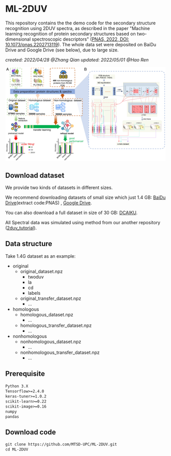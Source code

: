 # ML-2DUV

This repository contains the the demo code for the secondary structure recognition  using 2DUV spectra, as described in the paper "Machine learning recognition of protein secondary structures based on two-dimensional spectroscopic descriptors" ([PNAS, 2022, DOI: 10.1073/pnas.2202713119](https://www.pnas.org/doi/full/10.1073/pnas.2202713119)). The whole data set were deposited on BaiDu Drive and Google Drive (see below), due to large size.

*created: 2022/04/28 @Zhang Qian*
*updated: 2022/05/01 @Hao Ren*

<img src="workflow.jpg"/>

## Download dataset
We provide two kinds of datasets in different sizes.

We recommend downloading datasets of small size which just 1.4 GB: [BaiDu Drive](https://pan.baidu.com/s/1VYTjBFhtAza4Jybajdkhsw?pwd=PNAS)(extract code:PNAS) ,   [Google Drive](https://drive.google.com/file/d/1rcauC3Jwz3T-5WP-4cY9fEpp4huRxpKQ/view?usp=sharing). 

You can also download a full dataset in size of 30 GB: [DCAIKU](http://dcaiku.com:13000/).

All Spectral data was simulated using method from our another repository ([2duv_tutorial](https://github.com/MTSD-UPC/2duv_tutorial)).
## Data structure

Take 1.4G dataset as an example:

- original
  - original_dataset.npz
    - twoduv
    - la
    - cd
    - labels
  - original_transfer_dataset.npz
    - ...
 - homologous
   - homologous_dataset.npz
     - ...
   - homologous_transfer_dataset.npz
     - ...
 - nonhomologous
   - nonhomologous_dataset.npz
     - ...
   - nonhomologous_transfer_dataset.npz
     - ...


## Prerequisite
```
Python 3.X
Tensorflow>=2.4.0
keras-tuner>=1.0.2
scikit-learn>=0.22
scikit-image>=0.16
numpy
pandas
```
## Download code
```shell
git clone https://github.com/MTSD-UPC/ML-2DUV.git
cd ML-2DUV
```

